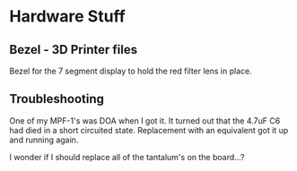 # Hardware Stuff

## Bezel - 3D Printer files
Bezel for the 7 segment display to hold the red filter lens in place.

## Troubleshooting

One of my MPF-1's was DOA when I got it. It turned out that the 4.7uF C6 had died in a short circuited state.
Replacement with an equivalent got it up and running again.

I wonder if I should replace all of the tantalum's on the board...?

